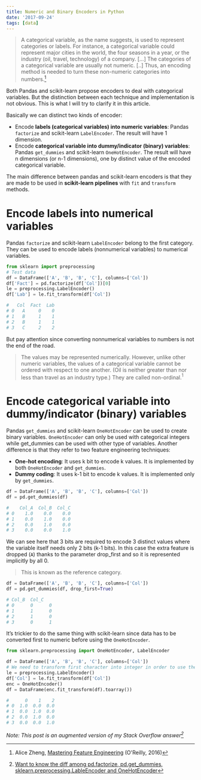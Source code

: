 ```yaml
---
title: Numeric and Binary Encoders in Python
date: '2017-09-24'
tags: [data]
---
```


> A categorical variable, as the name suggests, is used to represent categories or labels. For instance, a categorical variable could represent major cities in the world, the four seasons in a year, or the industry (oil, travel, technology) of a company. […] The categories of a categorical variable are usually not numeric. [..] Thus, an encoding method is needed to turn these non-numeric categories into numbers.[^1]

Both Pandas  and scikit-learn  propose encoders to deal with categorical variables. But the distinction between each technique and implementation is not obvious. This is what I will try to clarify it in this article.

Basically we can distinct two kinds of encoder:

* Encode **labels (categorical variables) into numeric variables**: Pandas `factorize` and scikit-learn `LabelEncoder`. The result will have 1 dimension.
* Encode **categorical variable into dummy/indicator (binary) variables**: Pandas `get_dummies` and scikit-learn `OneHotEncoder`. The result will have n dimensions (or n-1 dimensions), one by distinct value of the encoded categorical variable.

The main difference between pandas and scikit-learn encoders is that they are made to be used in **scikit-learn pipelines** with `fit` and `transform` methods.

# Encode labels into numerical variables

Pandas `factorize` and scikit-learn `LabelEncoder` belong to the first category. They can be used to encode labels (nonnumerical variables) to numerical variables.

```python
from sklearn import preprocessing
# Test data
df = DataFrame(['A', 'B', 'B', 'C'], columns=['Col'])
df['Fact'] = pd.factorize(df['Col'])[0]
le = preprocessing.LabelEncoder()
df['Lab'] = le.fit_transform(df['Col'])

#   Col  Fact  Lab
# 0   A     0    0
# 1   B     1    1
# 2   B     1    1
# 3   C     2    2
```

But pay attention since converting nonnumerical variables to numbers is not the end of the road.

> The values may be represented numerically. However, unlike other numeric variables, the values of a categorical variable cannot be ordered with respect to one another. (Oil is neither greater than nor less than travel as an industry type.) They are called non-ordinal.$^1$

# Encode categorical variable into dummy/indicator (binary) variables

Pandas `get_dummies` and scikit-learn `OneHotEncoder` can be used to create binary variables. `OneHotEncoder` can only be used with categorical integers while get_dummies can be used with other type of variables. Another difference is that they refer to two feature engineering techniques:

* **One-hot encoding**: It uses k bit to encode k values. It is implemented by both `OneHotEncoder` and `get_dummies`.
* **Dummy coding**: It uses k-1 bit to encode k values. It is implemented only by `get_dummies`.

```python
df = DataFrame(['A', 'B', 'B', 'C'], columns=['Col'])
df = pd.get_dummies(df)

#    Col_A  Col_B  Col_C
# 0    1.0    0.0    0.0
# 1    0.0    1.0    0.0
# 2    0.0    1.0    0.0
# 3    0.0    0.0    1.0
```

We can see here that 3 bits are required to encode 3 distinct values where the variable itself needs only 2 bits (k-1 bits). In this case the extra feature is dropped (`A`) thanks to the parameter drop_first and so it is represented implicitly by all 0.

> This is known as the reference category.

```python
df = DataFrame(['A', 'B', 'B', 'C'], columns=['Col'])
df = pd.get_dummies(df, drop_first=True)

# Col_B  Col_C
# 0      0      0
# 1      1      0
# 2      1      0
# 3      0      1
```

It’s trickier to do the same thing with scikit-learn since data has to be converted first to numeric before using the `OneHotEncoder`.

```python
from sklearn.preprocessing import OneHotEncoder, LabelEncoder

df = DataFrame(['A', 'B', 'B', 'C'], columns=['Col'])
# We need to transform first character into integer in order to use the OneHotEncoder
le = preprocessing.LabelEncoder()
df['Col'] = le.fit_transform(df['Col'])
enc = OneHotEncoder()
df = DataFrame(enc.fit_transform(df).toarray())

#      0    1    2
# 0  1.0  0.0  0.0
# 1  0.0  1.0  0.0
# 2  0.0  1.0  0.0
# 3  0.0  0.0  1.0
```

*Note: This post is an augmented version of my Stack Overflow answer[^2]*

[^1]: Alice Zheng, [Mastering Feature Engineering](https://www.goodreads.com/book/show/31393737-mastering-feature-engineering) (O'Reilly, 2016)
[^2]: [Want to know the diff among pd.factorize, pd.get_dummies, sklearn.preprocessing.LableEncoder and OneHotEncoder](https://stackoverflow.com/questions/40336502/want-to-know-the-diff-among-pd-factorize-pd-get-dummies-sklearn-preprocessing)
